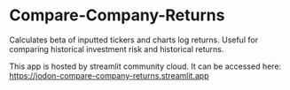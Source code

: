 # Compare-Company-Returns
Calculates beta of inputted tickers and charts log returns. Useful for comparing historical investment risk and historical returns.

This app is hosted by streamlit community cloud. It can be accessed here: https://jodon-compare-company-returns.streamlit.app
